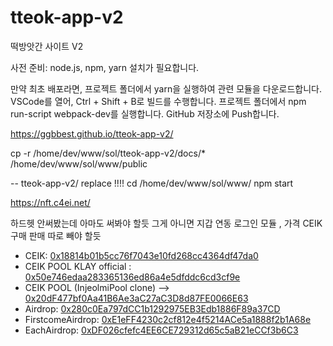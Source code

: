 # tteok-app-v2
떡방앗간 사이트 V2


사전 준비: node.js, npm, yarn 설치가 필요합니다.

만약 최초 배포라면, 프로젝트 폴더에서 yarn을 실행하여 관련 모듈을 다운로드합니다.
VSCode를 열어, Ctrl + Shift + B로 빌드를 수행합니다.
프로젝트 폴더에서 npm run-script webpack-dev를 실행합니다.
GitHub 저장소에 Push합니다.

https://ggbbest.github.io/tteok-app-v2/

cp -r /home/dev/www/sol/tteok-app-v2/docs/* /home/dev/www/sol/www/public

-- tteok-app-v2/ replace !!!!
cd /home/dev/www/sol/www/
npm start

https://nft.c4ei.net/

하드헷 안써봤는데 아마도 써봐야 할듯
그게 아니면 지갑 연동 로그인 모듈 , 가격  CEIK 구매 판매 따로 빼야 할듯

- CEIK:                 [0x18814b01b5cc76f7043e10fd268cc4364df47da0](https://scope.klaytn.com/token/0x18814b01b5cc76f7043e10fd268cc4364df47da0)
- CEIK POOL KLAY official : [0x50e746edaa283365136ed86a4e5dfddc6cd3cf9e](https://klayswap.com/exchange/pool/detail/0x50e746edaa283365136ed86a4e5dfddc6cd3cf9e)
- CEIK POOL (InjeolmiPool clone) --> [0x20dF477bf0Aa41B6Ae3aC27aC3D8d87FE0066E63](https://scope.klaytn.com/account/0x20dF477bf0Aa41B6Ae3aC27aC3D8d87FE0066E63?tabId=tokenBalance)
- Airdrop:              [0x280c0Ea797dCC1b1292975EB3Edb1886F89a37CD](https://scope.klaytn.com/account/0x280c0Ea797dCC1b1292975EB3Edb1886F89a37CD)
- FirstcomeAirdrop:     [0xE1eFF4230c2cf812e4f5214ACe5a1888f2b1A68e](https://scope.klaytn.com/account/0xE1eFF4230c2cf812e4f5214ACe5a1888f2b1A68e)
- EachAirdrop:          [0xDF026cfefc4EE6CE729312d65c5aB21eCCf3b6C3](https://scope.klaytn.com/account/0xDF026cfefc4EE6CE729312d65c5aB21eCCf3b6C3)

